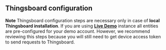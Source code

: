 ## Thingsboard configuration

**Note** Thingsboard configuration steps are necessary only in case of **local Thingsboard installation**.
If you are using [**Live Demo**](https://demo.thingsboard.io/) instance all entities are pre-configured for your demo account.
However, we recommend reviewing this steps because you will still need to get device access token to send requests to Thingsboard.